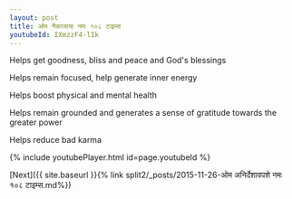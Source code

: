 ```yaml
---
layout: post
title: ओम नैकाजाया नमः १०८ टाइम्स
youtubeId: IXmzzF4-lIk
---
```

 
 
Helps get goodness, bliss and peace and God's blessings
 
Helps remain focused, help generate inner energy 
 
Helps boost physical and mental health 
 
Helps remain grounded and generates a sense of gratitude towards the greater power 
 
Helps reduce bad karma
 
 
 
 


{% include youtubePlayer.html id=page.youtubeId %}
 
[Next]({{ site.baseurl }}{% link  split2/_posts/2015-11-26-ओम अनिर्देशावपशे नमः १०८ टाइम्स.md%})
 
